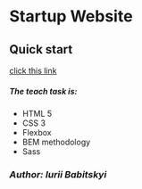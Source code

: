 # Startup Website

## Quick start

[click this link](https://yralei.github.io/price-card/)

##### The teach task is:

- HTML 5
- CSS 3
- Flexbox
- BEM methodology
- Sass

### **_Author: Iurii Babitskyi_**
